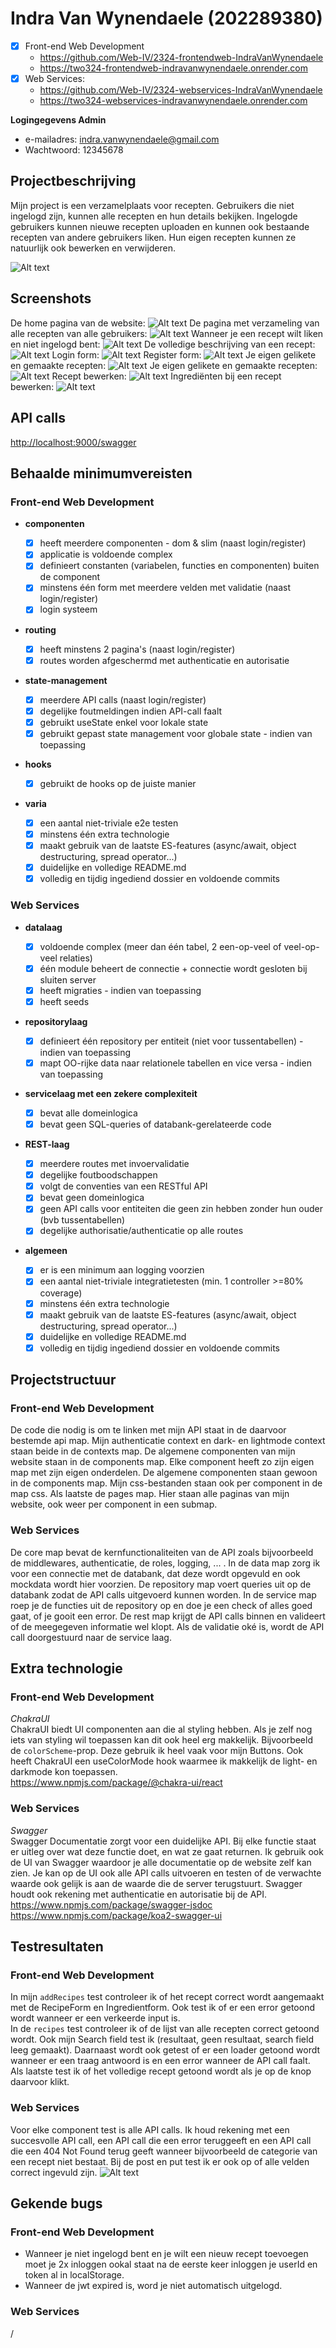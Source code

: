 # Indra Van Wynendaele (202289380)

- [x] Front-end Web Development
  - <https://github.com/Web-IV/2324-frontendweb-IndraVanWynendaele>
  - <https://two324-frontendweb-indravanwynendaele.onrender.com>
- [x] Web Services:
  - <https://github.com/Web-IV/2324-webservices-IndraVanWynendaele>
  - <https://two324-webservices-indravanwynendaele.onrender.com>

**Logingegevens Admin**

- e-mailadres: indra.vanwynendaele@gmail.com
- Wachtwoord: 12345678

## Projectbeschrijving

Mijn project is een verzamelplaats voor recepten. Gebruikers die niet ingelogd zijn, kunnen alle recepten en hun details bekijken. Ingelogde gebruikers kunnen nieuwe recepten uploaden en kunnen ook bestaande recepten van andere gebruikers liken. Hun eigen recepten kunnen ze natuurlijk ook bewerken en verwijderen.

![Alt text](images/EERD.png)

## Screenshots

De home pagina van de website:
![Alt text](images/image-5.png)
De pagina met verzameling van alle recepten van alle gebruikers:
![Alt text](images/image.png)
Wanneer je een recept wilt liken en niet ingelogd bent:
![Alt text](images/image-1.png)
De volledige beschrijving van een recept:
![Alt text](images/image-2.png)
Login form:
![Alt text](images/image-3.png)
Register form:
![Alt text](images/image-4.png)
Je eigen gelikete en gemaakte recepten:
![Alt text](images/image-6.png)
Je eigen gelikete en gemaakte recepten:
![Alt text](images/image-7.png)
Recept bewerken:
![Alt text](images/image-8.png)
Ingrediënten bij een recept bewerken:
![Alt text](images/image-9.png)

## API calls

<http://localhost:9000/swagger>

## Behaalde minimumvereisten

### Front-end Web Development

- **componenten**

  - [x] heeft meerdere componenten - dom & slim (naast login/register)
  - [x] applicatie is voldoende complex
  - [x] definieert constanten (variabelen, functies en componenten) buiten de component
  - [x] minstens één form met meerdere velden met validatie (naast login/register)
  - [x] login systeem
        <br />

- **routing**

  - [x] heeft minstens 2 pagina's (naast login/register)
  - [x] routes worden afgeschermd met authenticatie en autorisatie
        <br />

- **state-management**

  - [x] meerdere API calls (naast login/register)
  - [x] degelijke foutmeldingen indien API-call faalt
  - [x] gebruikt useState enkel voor lokale state
  - [x] gebruikt gepast state management voor globale state - indien van toepassing
        <br />

- **hooks**

  - [x] gebruikt de hooks op de juiste manier
        <br />

- **varia**

  - [x] een aantal niet-triviale e2e testen
  - [x] minstens één extra technologie
  - [x] maakt gebruik van de laatste ES-features (async/await, object destructuring, spread operator...)
  - [x] duidelijke en volledige README.md
  - [x] volledig en tijdig ingediend dossier en voldoende commits

### Web Services

- **datalaag**

  - [x] voldoende complex (meer dan één tabel, 2 een-op-veel of veel-op-veel relaties)
  - [x] één module beheert de connectie + connectie wordt gesloten bij sluiten server
  - [x] heeft migraties - indien van toepassing
  - [x] heeft seeds
        <br />

- **repositorylaag**

  - [x] definieert één repository per entiteit (niet voor tussentabellen) - indien van toepassing
  - [x] mapt OO-rijke data naar relationele tabellen en vice versa - indien van toepassing
        <br />

- **servicelaag met een zekere complexiteit**

  - [x] bevat alle domeinlogica
  - [x] bevat geen SQL-queries of databank-gerelateerde code
        <br />

- **REST-laag**

  - [x] meerdere routes met invoervalidatie
  - [x] degelijke foutboodschappen
  - [x] volgt de conventies van een RESTful API
  - [x] bevat geen domeinlogica
  - [x] geen API calls voor entiteiten die geen zin hebben zonder hun ouder (bvb tussentabellen)
  - [x] degelijke authorisatie/authenticatie op alle routes
        <br />

- **algemeen**

  - [x] er is een minimum aan logging voorzien
  - [x] een aantal niet-triviale integratietesten (min. 1 controller >=80% coverage)
  - [x] minstens één extra technologie
  - [x] maakt gebruik van de laatste ES-features (async/await, object destructuring, spread operator...)
  - [x] duidelijke en volledige README.md
  - [x] volledig en tijdig ingediend dossier en voldoende commits

## Projectstructuur

### Front-end Web Development

De code die nodig is om te linken met mijn API staat in de daarvoor bestemde api map. Mijn authenticatie context en dark- en lightmode context staan beide in de contexts map. De algemene componenten van mijn website staan in de components map. Elke component heeft zo zijn eigen map met zijn eigen onderdelen. De algemene componenten staan gewoon in de components map. Mijn css-bestanden staan ook per component in de map css. Als laatste de pages map. Hier staan alle paginas van mijn website, ook weer per component in een submap.

### Web Services

De core map bevat de kernfunctionaliteiten van de API zoals bijvoorbeeld de middlewares, authenticatie, de roles, logging, ... . In de data map zorg ik voor een connectie met de databank, dat deze wordt opgevuld en ook mockdata wordt hier voorzien. De repository map voert queries uit op de databank zodat de API calls uitgevoerd kunnen worden. In de service map roep je de functies uit de repository op en doe je een check of alles goed gaat, of je gooit een error. De rest map krijgt de API calls binnen en valideert of de meegegeven informatie wel klopt. Als de validatie oké is, wordt de API call doorgestuurd naar de service laag.

## Extra technologie

### Front-end Web Development

_ChakraUI_ <br>
ChakraUI biedt UI componenten aan die al styling hebben. Als je zelf nog iets van styling wil toepassen kan dit ook heel erg makkelijk. Bijvoorbeeld de `colorScheme`-prop. Deze gebruik ik heel vaak voor mijn Buttons. Ook heeft ChakraUI een useColorMode hook waarmee ik makkelijk de light- en darkmode kon toepassen.<br>
<https://www.npmjs.com/package/@chakra-ui/react>

### Web Services

_Swagger_ <br>
Swagger Documentatie zorgt voor een duidelijke API. Bij elke functie staat er uitleg over wat deze functie doet, en wat ze gaat returnen. Ik gebruik ook de UI van Swagger waardoor je alle documentatie op de website zelf kan zien. Je kan op de UI ook alle API calls uitvoeren en testen of de verwachte waarde ook gelijk is aan de waarde die de server terugstuurt. Swagger houdt ook rekening met authenticatie en autorisatie bij de API.<br>
<https://www.npmjs.com/package/swagger-jsdoc> <br>
<https://www.npmjs.com/package/koa2-swagger-ui>

## Testresultaten

### Front-end Web Development

In mijn `addRecipes` test controleer ik of het recept correct wordt aangemaakt met de RecipeForm en Ingredientform. Ook test ik of er een error getoond wordt wanneer er een verkeerde input is. <br>
In de `recipes` test controleer ik of de lijst van alle recepten correct getoond wordt. Ook mijn Search field test ik (resultaat, geen resultaat, search field leeg gemaakt). Daarnaast wordt ook getest of er een loader getoond wordt wanneer er een traag antwoord is en een error wanneer de API call faalt. Als laatste test ik of het volledige recept getoond wordt als je op de knop daarvoor klikt.

### Web Services

Voor elke component test is alle API calls. Ik houd rekening met een succesvolle API call, een API call die een error teruggeeft en een API call die een 404 Not Found terug geeft wanneer bijvoorbeeld de categorie van een recept niet bestaat. Bij de post en put test ik er ook op of alle velden correct ingevuld zijn.
![Alt text](images/image-10.png)

## Gekende bugs

### Front-end Web Development

- Wanneer je niet ingelogd bent en je wilt een nieuw recept toevoegen moet je 2x inloggen ookal staat na de eerste keer inloggen je userId en token al in localStorage. <br>
- Wanneer de jwt expired is, word je niet automatisch uitgelogd.

### Web Services

/
